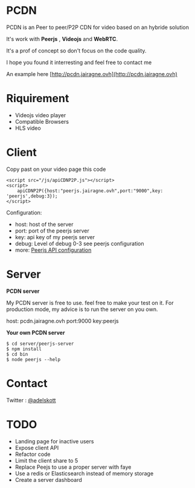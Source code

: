 PCDN
====


PCDN is an Peer to peer/P2P CDN for video based on an hybride solution

It's work with **Peerjs** , **Videojs** and **WebRTC**.

It's a prof of concept so don't focus on the code quality.

I hope you found it interresting and feel free to contact me 

An example here [http://pcdn.jairagne.ovh](http://pcdn.jairagne.ovh)

Riquirement 
==========

 - Videojs video player
 - Compatible Browsers
 - HLS video



Client
=====

Copy past on your video page this code

    
    <script src="/js/apiCDNP2P.js"></script>
    <script>
        apiCDNP2P({host:"peerjs.jairagne.ovh",port:"9000",key: 'peerjs',debug:3});
    </script>
    
Configuration:

 - host: host of the server
 - port: port of the peerjs server
 - key: api key of my peerjs server
 - debug: Level of debug 0-3 see peerjs configuration 
 - more: [Peerjs API configuration](http://peerjs.com/)

Server
=====

**PCDN server**

My PCDN server is free to use. feel free to make your test on it.
For production mode, my advice is to run the server on you own.

host: pcdn.jairagne.ovh
port:9000
key:peerjs

**Your own PCDN server**

    $ cd server/peerjs-server
    $ npm install
    $ cd bin
    $ node peerjs --help


Contact
======
Twitter : [@adelskott](https://twitter.com/adelskott)

TODO
====

 - Landing page for inactive users
 - Expose client API
 - Refactor code
 - Limit the client share to 5 
 - Replace Peejs to use a proper server with faye
 - Use a redis or Elasticsearch instead of memory storage
 - Create a server dashboard

